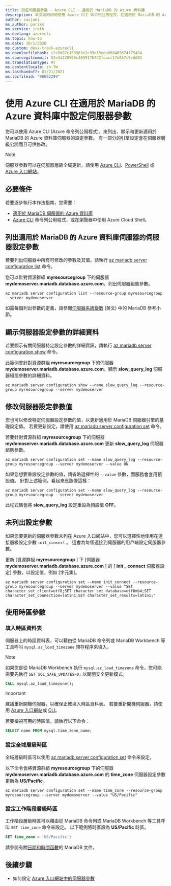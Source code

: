 ```yaml
---
title: 設定伺服器參數 - Azure CLI - 適用於 MariaDB 的 Azure 資料庫
description: 本文說明如何使用 Azure CLI 命令列公用程式，在適用於 MariaDB 的 Azure 資料庫中設定服務參數。
author: savjani
ms.author: pariks
ms.service: jroth
ms.devlang: azurecli
ms.topic: how-to
ms.date: 10/1/2020
ms.custom: devx-track-azurecli
ms.openlocfilehash: c2c9d87c153563e2c33d15eda668469674f75494
ms.sourcegitcommit: 52e3d220565c4059176742fcacc17e857c9cdd02
ms.translationtype: MT
ms.contentlocale: zh-TW
ms.lasthandoff: 01/21/2021
ms.locfileid: "98662299"
---
```

# <a name="configure-server-parameters-in-azure-database-for-mariadb-using-the-azure-cli"></a>使用 Azure CLI 在適用於 MariaDB 的 Azure 資料庫中設定伺服器參數
您可以使用 Azure CLI (Azure 命令列公用程式)，來列出、顯示和更新適用於 MariaDB 的 Azure 資料庫伺服器的設定參數。 有一部分的引擎設定會在伺服器層級公開而且可供修改。

>[!Note]
> 伺服器參數可以在伺服器層級全域更新，請使用 [Azure CLI](./howto-configure-server-parameters-cli.md)、[PowerShell](./howto-configure-server-parameters-using-powershell.md) 或 [Azure 入口網站](./howto-server-parameters.md)。

## <a name="prerequisites"></a>必要條件
若要逐步執行本作法指南，您需要︰
- [適用於 MariaDB 伺服器的 Azure 資料庫](quickstart-create-mariadb-server-database-using-azure-cli.md)
- [Azure CLI](/cli/azure/install-azure-cli) 命令列公用程式，或在瀏覽器中使用 Azure Cloud Shell。

## <a name="list-server-configuration-parameters-for-azure-database-for-mariadb-server"></a>列出適用於 MariaDB 的 Azure 資料庫伺服器的伺服器設定參數
若要列出伺服器中所有可修改的參數及其值，請執行 [az mariadb server configuration list](/cli/azure/mariadb/server/configuration#az-mariadb-server-configuration-list) 命令。

您可以針對資源群組 **myresourcegroup** 下的伺服器 **mydemoserver.mariadb.database.azure.com**，列出伺服器組態參數。
```azurecli-interactive
az mariadb server configuration list --resource-group myresourcegroup --server mydemoserver
```

如需每個列出參數的定義，請參閱[伺服器系統變數](https://mariadb.com/kb/en/library/server-system-variables/) \(英文\) 中的 MariaDB 參考小節。

## <a name="show-server-configuration-parameter-details"></a>顯示伺服器設定參數的詳細資料
若要顯示有關伺服器特定設定參數的詳細資訊，請執行 [az mariadb server configuration show](/cli/azure/mariadb/server/configuration#az-mariadb-server-configuration-show) 命令。

此範例會針對資源群組 **myresourcegroup** 下的伺服器 **mydemoserver.mariadb.database.azure.com**，顯示 **slow\_query\_log** 伺服器組態參數的詳細資料。
```azurecli-interactive
az mariadb server configuration show --name slow_query_log --resource-group myresourcegroup --server mydemoserver
```

## <a name="modify-a-server-configuration-parameter-value"></a>修改伺服器設定參數值
您也可以修改特定伺服器設定參數的值，以更新適用於 MariaDB 伺服器引擎的基礎設定值。 若要更新設定，請使用 [az mariadb server configuration set](/cli/azure/mariadb/server/configuration#az-mariadb-server-configuration-set) 命令。 

若要針對資源群組 **myresourcegroup** 下的伺服器 **mydemoserver.mariadb.database.azure.com** 更新 **slow\_query\_log** 伺服器組態參數。
```azurecli-interactive
az mariadb server configuration set --name slow_query_log --resource-group myresourcegroup --server mydemoserver --value ON
```

如果您想要重設設定參數的值，請省略選擇性的 `--value` 參數，而服務會套用預設值。 針對上述範例，看起來應該像這樣：
```azurecli-interactive
az mariadb server configuration set --name slow_query_log --resource-group myresourcegroup --server mydemoserver
```

此程式碼會將 **slow\_query\_log** 設定重設為預設值 **OFF**。 

## <a name="setting-parameters-not-listed"></a>未列出設定參數
如果您要更新的伺服器參數未列在 Azure 入口網站中，您可以選擇性地使用在連接層級設定參數 `init_connect` 。 這會為每個連接到伺服器的用戶端設定伺服器參數。 

更新 [資源群組 **myresourcegroup** ] 下 [伺服器 **mydemoserver.mariadb.database.azure.com** ] 的 [ **init \_ connect** 伺服器設定] 參數，以設定值，例如 [字元集]。
```azurecli-interactive
az mariadb server configuration set --name init_connect --resource-group myresourcegroup --server mydemoserver --value "SET character_set_client=utf8;SET character_set_database=utf8mb4;SET character_set_connection=latin1;SET character_set_results=latin1;"
```

## <a name="working-with-the-time-zone-parameter"></a>使用時區參數

### <a name="populating-the-time-zone-tables"></a>填入時區資料表

伺服器上的時區資料表，可以藉由從 MariaDB 命令列或 MariaDB Workbench 等工具呼叫 `mysql.az_load_timezone` 預存程序來填入。

> [!NOTE]
> 如果您是從 MariaDB Workbench 執行 `mysql.az_load_timezone` 命令，您可能需要先執行 `SET SQL_SAFE_UPDATES=0;` 以關閉安全更新模式。

```sql
CALL mysql.az_load_timezone();
```

> [!IMPORTANT]
> 建議重新開機伺服器，以確保正確填入時區資料表。 若要重新開機伺服器，請使用 [Azure 入口網站](howto-restart-server-portal.md)或 [CLI](howto-restart-server-cli.md)。

若要檢視可用的時區值，請執行以下命令：

```sql
SELECT name FROM mysql.time_zone_name;
```

### <a name="setting-the-global-level-time-zone"></a>設定全域層級時區

全域層級時區可以使用 [az mariadb server configuration set](/cli/azure/mariadb/server/configuration#az-mariadb-server-configuration-set) 命令來設定。

以下命令會將資源群組 **myresourcegroup** 下的伺服器 **mydemoserver.mariadb.database.azure.com** 的 **time\_zone** 伺服器設定參數更新為 **US/Pacific**。

```azurecli-interactive
az mariadb server configuration set --name time_zone --resource-group myresourcegroup --server mydemoserver --value "US/Pacific"
```

### <a name="setting-the-session-level-time-zone"></a>設定工作階段層級時區

工作階段層級時區可以藉由從 MariaDB 命令列或 MariaDB Workbench 等工具呼叫 `SET time_zone` 命令來設定。 以下範例將時區設為 **US/Pacific** 時區。  

```sql
SET time_zone = 'US/Pacific';
```

請參閱有關[日期和時間函數](https://mariadb.com/kb/en/library/date-time-functions/)的 MariaDB 文件。

## <a name="next-steps"></a>後續步驟

- 如何設定 [Azure 入口網站中的伺服器參數](howto-server-parameters.md)
